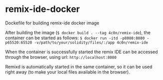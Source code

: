 # remix-ide-docker
Dockefile for building remix-ide docker image

After building the image (`$ docker build . --tag 4c0n/remix-ide`), the container can be started as follows:
`$ docker run -itd -p8080:8080 -p65520:65520 -v/path/to/your/solidity/files/:/app 4c0n/remix-ide`

When the container is successfully started the remix IDE can be accessed through the browser, using url:
`http://localhost:8080`

Remixd is automatically started in the same container, so it can be used right away (to make your local files available in the browser).

